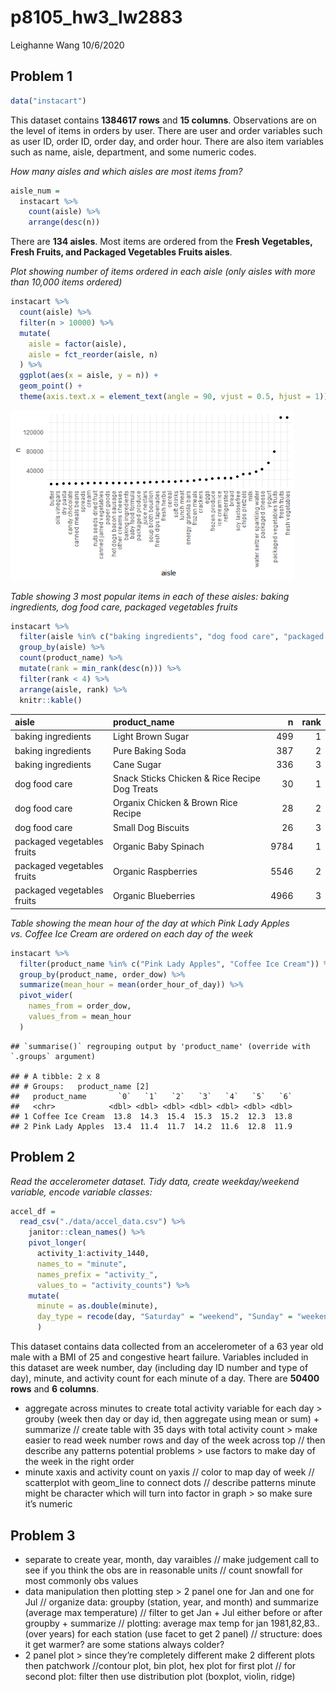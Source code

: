 p8105\_hw3\_lw2883
================
Leighanne Wang
10/6/2020

## Problem 1

``` r
data("instacart")
```

This dataset contains **1384617 rows** and **15 columns**. Observations
are on the level of items in orders by user. There are user and order
variables such as user ID, order ID, order day, and order hour. There
are also item variables such as name, aisle, department, and some
numeric codes.

*How many aisles and which aisles are most items from?*

``` r
aisle_num =    
  instacart %>% 
    count(aisle) %>% 
    arrange(desc(n)) 
```

There are **134 aisles**. Most items are ordered from the **Fresh
Vegetables, Fresh Fruits, and Packaged Vegetables Fruits aisles**.

*Plot showing number of items ordered in each aisle (only aisles with
more than 10,000 items ordered)*

``` r
instacart %>% 
  count(aisle) %>% 
  filter(n > 10000) %>% 
  mutate(
    aisle = factor(aisle),
    aisle = fct_reorder(aisle, n)
  ) %>% 
  ggplot(aes(x = aisle, y = n)) +
  geom_point() +
  theme(axis.text.x = element_text(angle = 90, vjust = 0.5, hjust = 1))
```

<img src="p8105_hw3_lw2883_files/figure-gfm/instcart_plot-1.png" width="90%" />

*Table showing 3 most popular items in each of these aisles: baking
ingredients, dog food care, packaged vegetables fruits*

``` r
instacart %>% 
  filter(aisle %in% c("baking ingredients", "dog food care", "packaged vegetables fruits")) %>% 
  group_by(aisle) %>% 
  count(product_name) %>% 
  mutate(rank = min_rank(desc(n))) %>% 
  filter(rank < 4) %>% 
  arrange(aisle, rank) %>% 
  knitr::kable()
```

| aisle                      | product\_name                                 |    n | rank |
| :------------------------- | :-------------------------------------------- | ---: | ---: |
| baking ingredients         | Light Brown Sugar                             |  499 |    1 |
| baking ingredients         | Pure Baking Soda                              |  387 |    2 |
| baking ingredients         | Cane Sugar                                    |  336 |    3 |
| dog food care              | Snack Sticks Chicken & Rice Recipe Dog Treats |   30 |    1 |
| dog food care              | Organix Chicken & Brown Rice Recipe           |   28 |    2 |
| dog food care              | Small Dog Biscuits                            |   26 |    3 |
| packaged vegetables fruits | Organic Baby Spinach                          | 9784 |    1 |
| packaged vegetables fruits | Organic Raspberries                           | 5546 |    2 |
| packaged vegetables fruits | Organic Blueberries                           | 4966 |    3 |

*Table showing the mean hour of the day at which Pink Lady Apples
vs. Coffee Ice Cream are ordered on each day of the week*

``` r
instacart %>% 
  filter(product_name %in% c("Pink Lady Apples", "Coffee Ice Cream")) %>%
  group_by(product_name, order_dow) %>% 
  summarize(mean_hour = mean(order_hour_of_day)) %>% 
  pivot_wider(
    names_from = order_dow,
    values_from = mean_hour
  ) 
```

    ## `summarise()` regrouping output by 'product_name' (override with `.groups` argument)

    ## # A tibble: 2 x 8
    ## # Groups:   product_name [2]
    ##   product_name       `0`   `1`   `2`   `3`   `4`   `5`   `6`
    ##   <chr>            <dbl> <dbl> <dbl> <dbl> <dbl> <dbl> <dbl>
    ## 1 Coffee Ice Cream  13.8  14.3  15.4  15.3  15.2  12.3  13.8
    ## 2 Pink Lady Apples  13.4  11.4  11.7  14.2  11.6  12.8  11.9

## Problem 2

*Read the accelerometer dataset. Tidy data, create weekday/weekend
variable, encode variable classes:*

``` r
accel_df =
  read_csv("./data/accel_data.csv") %>% 
    janitor::clean_names() %>% 
    pivot_longer(
      activity_1:activity_1440,
      names_to = "minute",
      names_prefix = "activity_",
      values_to = "activity_counts") %>% 
    mutate(
      minute = as.double(minute),
      day_type = recode(day, "Saturday" = "weekend", "Sunday" = "weekend", "Monday" = "weekday", "Tuesday" = "weekday", "Wednesday" = "weekday", "Thursday" = "weekday", "Friday" = "weekday")
      )
```

This dataset contains data collected from an accelerometer of a 63 year
old male with a BMI of 25 and congestive heart failure. Variables
included in this dataset are week number, day (including day ID number
and type of day), minute, and activity count for each minute of a day.
There are **50400 rows** and **6 columns**.

  - aggregate across minutes to create total activity variable for each
    day \> grouby (week then day or day id, then aggregate using mean or
    sum) + summarize // create table with 35 days with total activity
    count \> make easier to read week number rows and day of the week
    across top // then describe any patterns potential problems \> use
    factors to make day of the week in the right order
  - minute xaxis and activity count on yaxis // color to map day of week
    // scatterplot with geom\_line to connect dots // describe patterns
    minute might be character which will turn into factor in graph \> so
    make sure it’s numeric

## Problem 3

  - separate to create year, month, day varaibles // make judgement call
    to see if you think the obs are in reasonable units // count
    snowfall for most commonly obs values
  - data manipulation then plotting step \> 2 panel one for Jan and one
    for Jul // organize data: groupby (station, year, and month) and
    summarize (average max temperature) // filter to get Jan + Jul
    either before or after groupby + summarize // plotting: average max
    temp for jan 1981,82,83.. (over years) for each station (use facet
    to get 2 panel) // structure: does it get warmer? are some stations
    always colder?
  - 2 panel plot \> since they’re completely different make 2 different
    plots then patchwork //contour plot, bin plot, hex plot for first
    plot // for second plot: filter then use distribution plot (boxplot,
    violin, ridge)
